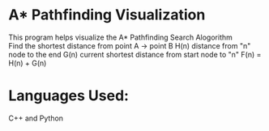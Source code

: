 # A* Pathfinding Visualization
This program helps visualize the A* Pathfinding Search Alogorithm <br>
Find the shortest distance from point A -> point B
H(n) distance from "n" node to the end
G(n) current shortest distance from start node to "n"
F(n) = H(n) + G(n)

# Languages Used:
C++ and Python

